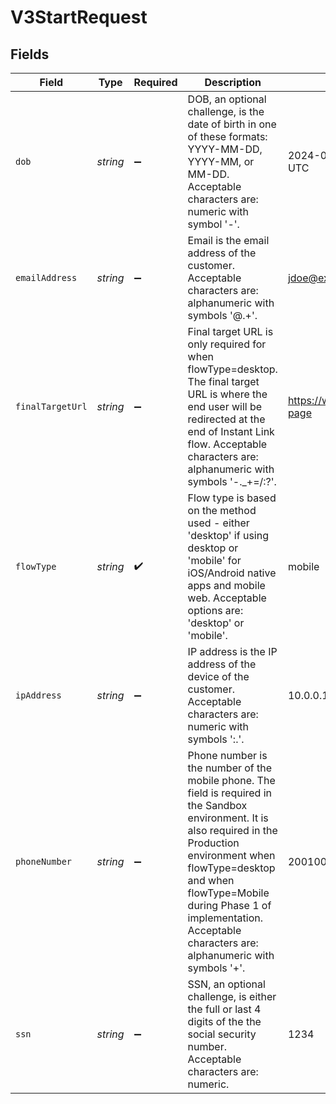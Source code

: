 # V3StartRequest


## Fields

| Field                                                                                                                                                                                                                                                                                          | Type                                                                                                                                                                                                                                                                                           | Required                                                                                                                                                                                                                                                                                       | Description                                                                                                                                                                                                                                                                                    | Example                                                                                                                                                                                                                                                                                        |
| ---------------------------------------------------------------------------------------------------------------------------------------------------------------------------------------------------------------------------------------------------------------------------------------------- | ---------------------------------------------------------------------------------------------------------------------------------------------------------------------------------------------------------------------------------------------------------------------------------------------- | ---------------------------------------------------------------------------------------------------------------------------------------------------------------------------------------------------------------------------------------------------------------------------------------------- | ---------------------------------------------------------------------------------------------------------------------------------------------------------------------------------------------------------------------------------------------------------------------------------------------- | ---------------------------------------------------------------------------------------------------------------------------------------------------------------------------------------------------------------------------------------------------------------------------------------------- |
| `dob`                                                                                                                                                                                                                                                                                          | *string*                                                                                                                                                                                                                                                                                       | :heavy_minus_sign:                                                                                                                                                                                                                                                                             | DOB, an optional challenge, is the date of birth in one of these formats: YYYY-MM-DD, YYYY-MM, or MM-DD. Acceptable characters are: numeric with symbol '-'.                                                                                                                                   | 2024-05-02 00:00:00 +0000 UTC                                                                                                                                                                                                                                                                  |
| `emailAddress`                                                                                                                                                                                                                                                                                 | *string*                                                                                                                                                                                                                                                                                       | :heavy_minus_sign:                                                                                                                                                                                                                                                                             | Email is the email address of the customer. Acceptable characters are: alphanumeric with symbols '@.+'.                                                                                                                                                                                        | jdoe@example.com                                                                                                                                                                                                                                                                               |
| `finalTargetUrl`                                                                                                                                                                                                                                                                               | *string*                                                                                                                                                                                                                                                                                       | :heavy_minus_sign:                                                                                                                                                                                                                                                                             | Final target URL is only required for when flowType=desktop. The final target URL is where the end user will be redirected at the end of Instant Link flow. Acceptable characters are: alphanumeric with symbols '-._+=/:?'.                                                                   | https://www.example.com/landing-page                                                                                                                                                                                                                                                           |
| `flowType`                                                                                                                                                                                                                                                                                     | *string*                                                                                                                                                                                                                                                                                       | :heavy_check_mark:                                                                                                                                                                                                                                                                             | Flow type is based on the method used - either 'desktop' if using desktop or 'mobile' for iOS/Android native apps and mobile web. Acceptable options are: 'desktop' or 'mobile'.                                                                                                               | mobile                                                                                                                                                                                                                                                                                         |
| `ipAddress`                                                                                                                                                                                                                                                                                    | *string*                                                                                                                                                                                                                                                                                       | :heavy_minus_sign:                                                                                                                                                                                                                                                                             | IP address is the IP address of the device of the customer. Acceptable characters are: numeric with symbols ':.'.                                                                                                                                                                              | 10.0.0.1                                                                                                                                                                                                                                                                                       |
| `phoneNumber`                                                                                                                                                                                                                                                                                  | *string*                                                                                                                                                                                                                                                                                       | :heavy_minus_sign:                                                                                                                                                                                                                                                                             | Phone number is the number of the mobile phone. The field is required in the Sandbox environment. It is also required in the Production environment when flowType=desktop and when flowType=Mobile during Phase 1 of implementation. Acceptable characters are: alphanumeric with symbols '+'. | 2001001686                                                                                                                                                                                                                                                                                     |
| `ssn`                                                                                                                                                                                                                                                                                          | *string*                                                                                                                                                                                                                                                                                       | :heavy_minus_sign:                                                                                                                                                                                                                                                                             | SSN, an optional challenge, is either the full or last 4 digits of the the social security number. Acceptable characters are: numeric.                                                                                                                                                         | 1234                                                                                                                                                                                                                                                                                           |